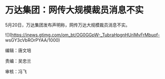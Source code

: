 # 万达集团：网传大规模裁员消息不实

5月20日，万达集团发布声明称，网传万达大规模裁员消息不实。

![](https://inews.gtimg.com/om_bt/OG0GGpW-_TubraHpgnHUriMvFrMbuof-
wsGY3cVbROrPYAA/1000)

编辑：唐文培

责编：吴忠兰

审核：冯飞

